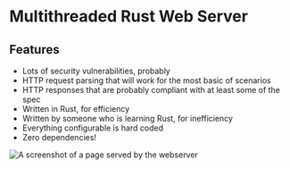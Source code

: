 # Multithreaded Rust Web Server

## Features
* Lots of security vulnerabilities, probably
* HTTP request parsing that will work for the most basic of scenarios
* HTTP responses that are probably compliant with at least some of the spec
* Written in Rust, for efficiency
* Written by someone who is learning Rust, for inefficiency
* Everything configurable is hard coded
* Zero dependencies!

![A screenshot of a page served by the webserver](https://user-images.githubusercontent.com/3904778/122686901-829e2a00-d1c8-11eb-8083-066291d2957b.png)
